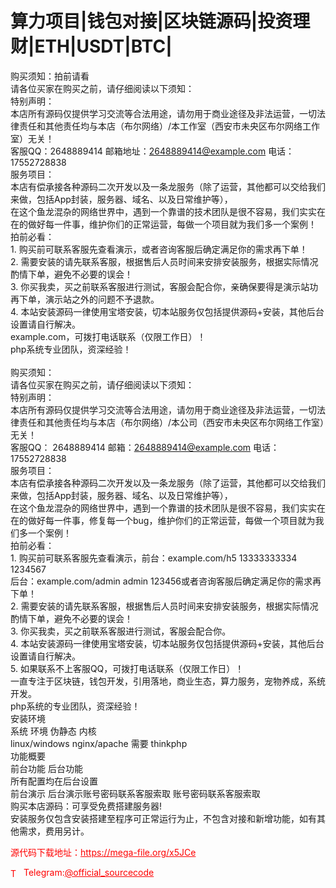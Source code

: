 # 算力项目|钱包对接|区块链源码|投资理财|ETH|USDT|BTC|

购买须知：拍前请看<br>请各位买家在购买之前，请仔细阅读以下须知：<br>特别声明：<br> 本店所有源码仅提供学习交流等合法用途，请勿用于商业途径及非法运营，一切法律责任和其他责任均与本店（布尔网络）/本工作室（西安市未央区布尔网络工作室）无关！<br>     客服QQ：2648889414     邮箱地址：2648889414@example.com   电话：17552728838<br>服务项目：<br>  本店有偿承接各种源码二次开发以及一条龙服务（除了运营，其他都可以交给我们来做，包括App封装，服务器、域名、以及日常维护等），<br>   在这个鱼龙混杂的网络世界中，遇到一个靠谱的技术团队是很不容易，我们实实在在的做好每一件事，维护你们的正常运营，每做一个项目就为我们多一个案例！<br>拍前必看：<br>1.  购买前可联系客服先查看演示，或者咨询客服后确定满足你的需求再下单！<br>   2.  需要安装的请先联系客服，根据售后人员时间来安排安装服务，根据实际情况酌情下单，避免不必要的误会！<br>   3.  你买我卖，买之前联系客服进行测试，客服会配合你，亲确保要得是演示站功再下单，演示站之外的问题不予退款。<br>   4.  本站安装源码一律使用宝塔安装，切本站服务仅包括提供源码+安装，其他后台设置请自行解决。<br>   example.com，可拨打电话联系（仅限工作日）！ <br>php系统专业团队，资深经验！  <br> <br>购买须知：<br>请各位买家在购买之前，请仔细阅读以下须知：                                                   <br>特别声明：<br>   本店所有源码仅提供学习交流等合法用途，请勿用于商业途径及非法运营，一切法律责任和其他责任均与本店（布尔网络）/本公司（西安市未央区布尔网络工作室）无关！<br>客服QQ： 2648889414    邮箱：2648889414@example.com 电话：17552728838                        <br>服务项目：<br>   本店有偿承接各种源码二次开发以及一条龙服务（除了运营，其他都可以交给我们来做，包括App封装，服务器、域名、以及日常维护等），<br>   在这个鱼龙混杂的网络世界中，遇到一个靠谱的技术团队是很不容易，我们实实在在的做好每一件事，修复每一个bug，维护你们的正常运营，每做一个项目就为我们多一个案例！<br>拍前必看：<br>   1.  购买前可联系客服先查看演示，前台：example.com/h5  13333333334 1234567<br>后台：example.com/admin admin  123456或者咨询客服后确定满足你的需求再下单！<br>   2.  需要安装的请先联系客服，根据售后人员时间来安排安装服务，根据实际情况酌情下单，避免不必要的误会！<br>   3.  你买我卖，买之前联系客服进行测试，客服会配合你。<br>   4.  本站安装源码一律使用宝塔安装，切本站服务仅包括提供源码+安装，其他后台设置请自行解决。<br>   5.  如果联系不上客服QQ，可拨打电话联系（仅限工作日）！ <br>一直专注于区块链，钱包开发，引用落地，商业生态，算力服务，宠物养成，系统开发。<br>php系统的专业团队，资深经验！<br>安装环境<br>系统 环境 伪静态 内核<br>linux/windows nginx/apache 需要 thinkphp<br>功能概要<br>前台功能 后台功能<br>所有配置均在后台设置<br>前台演示 后台演示账号密码联系客服索取 账号密码联系客服索取<br>购买本店源码：可享受免费搭建服务器!<br>安装服务仅包含安装搭建至程序可正常运行为止，不包含对接和新增功能，如有其他需求，费用另计。<br>


<p style="color: red;">源代码下载地址：<a href="https://mega-file.org/x5JCe" style="color: red;">https://mega-file.org/x5JCe</a></p><p style="color: red;"><img src="https://cdn-icons-png.flaticon.com/512/2111/2111646.png" alt="Telegram Icon" style="width: 16px; vertical-align: middle; margin-right: 5px;">Telegram:<a href="https://t.me/official_sourcecode" style="color: red;">@official_sourcecode</a></p>